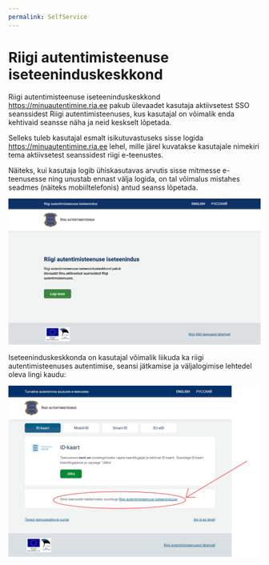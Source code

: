 ```yaml
---
permalink: SelfService
---
```


# Riigi autentimisteenuse iseteeninduskeskkond

Riigi autentimisteenuse iseteeninduskeskkond https://minuautentimine.ria.ee pakub ülevaadet kasutaja aktiivsetest SSO seanssidest Riigi autentimisteenuses, kus kasutajal on võimalik enda kehtivaid seansse näha ja neid keskselt lõpetada.

Selleks tuleb kasutajal esmalt isikutuvastuseks sisse logida https://minuautentimine.ria.ee lehel, mille järel kuvatakse kasutajale nimekiri tema aktiivsetest seanssidest riigi e-teenustes.

Näiteks, kui kasutaja logib ühiskasutavas arvutis sisse mitmesse e-teenusesse ning unustab ennast välja logida, on tal võimalus mistahes seadmes (näiteks mobiiltelefonis) antud seanss lõpetada.

<p style='text-align:left;'><img src='img/selfservice.png' style='width:1000px'></p>

Iseteeninduskeskkonda on kasutajal võimalik liikuda ka riigi autentimisteenuses autentimise, seansi jätkamise ja väljalogimise lehtedel oleva lingi kaudu:

<p style='text-align:left;'><img src='img/selfservice_tara.png' style='width:1000px'></p>
